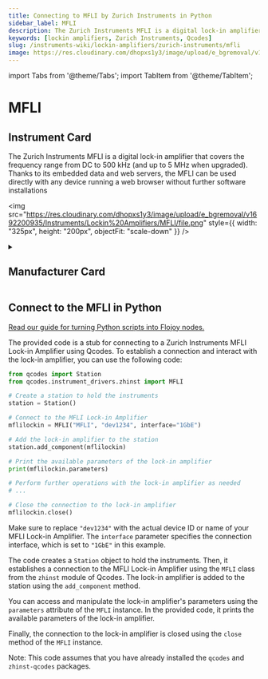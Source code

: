 ```yaml
---
title: Connecting to MFLI by Zurich Instruments in Python
sidebar_label: MFLI
description: The Zurich Instruments MFLI is a digital lock-in amplifier that covers the frequency range from DC to 500 kHz (and up to 5 MHz when upgraded). Thanks to its embedded data and web servers, the MFLI can be used directly with any device running a web browser without further software installations
keywords: [lockin amplifiers, Zurich Instruments, Qcodes]
slug: /instruments-wiki/lockin-amplifiers/zurich-instruments/mfli
image: https://res.cloudinary.com/dhopxs1y3/image/upload/e_bgremoval/v1692200935/Instruments/Lockin%20Amplifiers/MFLI/file.png
---
```


import Tabs from '@theme/Tabs';
import TabItem from '@theme/TabItem';

# MFLI

## Instrument Card

<div className="flex">

<div>

The Zurich Instruments MFLI is a digital lock-in amplifier that covers the frequency range from DC to 500 kHz (and up to 5 MHz when upgraded). Thanks to its embedded data and web servers, the MFLI can be used directly with any device running a web browser without further software installations

</div>

<img src="https://res.cloudinary.com/dhopxs1y3/image/upload/e_bgremoval/v1692200935/Instruments/Lockin%20Amplifiers/MFLI/file.png" style={{ width: "325px", height: "200px", objectFit: "scale-down" }} />

</div>

<details>
<summary><h2>Manufacturer Card</h2></summary>

<img src="https://res.cloudinary.com/dhopxs1y3/image/upload/e_bgremoval/v1692126012/Instruments/Vendor%20Logos/Zurich_Instruments.png" style={{ width: "100%", height: "170px",objectFit: "scale-down" }} />

Zurich Instruments Ltd. is a privately owned company developing and selling advanced test and measurement instruments equipped with software for dynamic signal analysis. <a href="https://www.zhinst.com/americas/en">Website</a>.

<ul>
  <li>Headquarters: Switzerland</li>
  <li>Yearly Revenue (millions, USD): 38.0</li>
</ul>
</details>

## Connect to the MFLI in Python

[Read our guide for turning Python scripts into Flojoy nodes.](https://docs.flojoy.ai/custom-nodes/creating-custom-node/)
<Tabs>
<TabItem value="Qcodes" label="Qcodes">

The provided code is a stub for connecting to a Zurich Instruments MFLI Lock-in Amplifier using Qcodes. To establish a connection and interact with the lock-in amplifier, you can use the following code:

```python
from qcodes import Station
from qcodes.instrument_drivers.zhinst import MFLI

# Create a station to hold the instruments
station = Station()

# Connect to the MFLI Lock-in Amplifier
mflilockin = MFLI("MFLI", "dev1234", interface="1GbE")

# Add the lock-in amplifier to the station
station.add_component(mflilockin)

# Print the available parameters of the lock-in amplifier
print(mflilockin.parameters)

# Perform further operations with the lock-in amplifier as needed
# ...

# Close the connection to the lock-in amplifier
mflilockin.close()
```

Make sure to replace `"dev1234"` with the actual device ID or name of your MFLI Lock-in Amplifier. The `interface` parameter specifies the connection interface, which is set to `"1GbE"` in this example.

The code creates a `Station` object to hold the instruments. Then, it establishes a connection to the MFLI Lock-in Amplifier using the `MFLI` class from the `zhinst` module of Qcodes. The lock-in amplifier is added to the station using the `add_component` method.

You can access and manipulate the lock-in amplifier's parameters using the `parameters` attribute of the `MFLI` instance. In the provided code, it prints the available parameters of the lock-in amplifier.

Finally, the connection to the lock-in amplifier is closed using the `close` method of the `MFLI` instance.

Note: This code assumes that you have already installed the `qcodes` and `zhinst-qcodes` packages.

</TabItem>
</Tabs>